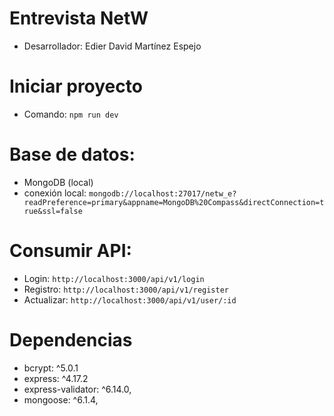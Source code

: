 # Entrevista NetW
- Desarrollador: Edier David Martínez Espejo

# Iniciar proyecto
- Comando: ``` npm run dev ```

# Base de datos:
- MongoDB (local)
- conexión local: ``` mongodb://localhost:27017/netw_e?readPreference=primary&appname=MongoDB%20Compass&directConnection=true&ssl=false ```

# Consumir API:
- Login: ```http://localhost:3000/api/v1/login```
- Registro: ```http://localhost:3000/api/v1/register```
- Actualizar: ```http://localhost:3000/api/v1/user/:id```

# Dependencias
- bcrypt: ^5.0.1
- express: ^4.17.2 
- express-validator: ^6.14.0,
- mongoose: ^6.1.4,